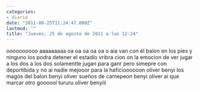 ```yaml
---
categories:
- diario
date: "2011-08-25T11:24:47.000Z"
lastmod: ""
title: "Jueves, 25 de agosto de 2011 a las 12:24"
---
```


oooooooooo aaaaaaaaa oa oa oa oa oa o aia van con él balon en los pí­es y ninguno los podra detener el estadí­o vribra cion on la emocion de ver jugar a los dos a los dos solamentte jugan para ganr pero simepre con deportibida  y no ai nadie mejooor para la haficioooooon oliver benyi los magós del balon benyi oliver sueños de camepeon benyi oliver ai que marcar otro goooool tururu oliver benyiii